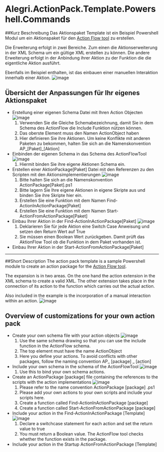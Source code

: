 

# Alegri.ActionPack.Template.Powershell.Commands

##Kurz Beschreibung
Das Aktionspaket Template ist ein Beispiel Powershell Modul um ein Aktionspaket für den [Action Flow tool](https://github.com/Campergue/Alegri.ActionFlow.PowerShell.Commands) zu erstellen.

Die Erweiterung erfolgt in zwei Bereiche. Zum einen die Aktionserweiterung in der XML Schema um ein gültige XML erstellen zu können. Die andere Erweiterung erfolgt in der Anbindung ihrer Aktion zu der Funktion die die eigentliche Aktion ausführt.

Ebenfalls im Beispiel enthalten, ist das einbauen einer manuellen Interaktion innerhalb einer Aktion.
![image](https://cloud.githubusercontent.com/assets/6292190/21508246/d2f36ee6-cc7f-11e6-9d6e-4155b2453a7a.png)

## Übersicht der Anpassungen für Ihr eigenes Aktionspaket
* Erstellung einer eigenen Schema Datei mit Ihren Action Objecten
![image](https://cloud.githubusercontent.com/assets/6292190/21508101/43014124-cc7e-11e6-9d0d-f36c77fbe1aa.png)
  1. Verwenden Sie die Gleiche Schemabezeichnung, damit Sie in dem Schema des ActionFlow die Include Funktion nützen können.
  2. Das oberste Element muss den Namen ActionObject haben
  3. Hier definieren Sie ihre Aktionen. Um keine Konflikte mit anderen Paketen zu bekommen, halten Sie sich an die Namenskonvention AP_[Paket]_[Aktion]
* Einbinden der eigenen Schema in das Schema des ActionFlowTool
![image](https://cloud.githubusercontent.com/assets/6292190/21508476/a28aef70-cc81-11e6-92ba-490330e155d7.png)
  1. Hiermit binden Sie ihre eigene Aktionen Schema ein.
* Erstellen einer AktionPackage[Paket] Datei mit den Referenzen zu den Scripten mit den Aktionsimplementierungen
![image](https://cloud.githubusercontent.com/assets/6292190/21508600/97a86f32-cc82-11e6-803e-f0dcc4c68c5e.png)
  1. Bitte halten Sie sich an die Namenskonvention ActionPackage[Paket].ps1
  2. Bitte lagern Sie Ihre eigene Aktionen in eigene Skripte aus und binden Sie ihre Skripte hier ein.
  3. Erstellen Sie eine Funktion mit dem Namen Find-ActionInActionPackage[Paket]
  4. Erstellen Sie eine Funktion mit dem Namen Start-ActionFromActionPackage[Paket]
* Einbau Ihrer Aktion in der Find-ActionInActionPackage[Paket]
![image](https://cloud.githubusercontent.com/assets/6292190/21508762/e8cde71a-cc83-11e6-96aa-a727c8505f7d.png)
  1. Deklarieren Sie für jede Aktion eine Switch Case Anweisung und setzen den Return Wert auf True
  2. Sie müssen einen Boolean Wert zurückgeben. Damit prüft das AktionFlow Tool ob die Funktion in dem Paket vorhanden ist.
* Einbau Ihrer Aktion in der Start-ActionFromActionPackage[Paket]

---

##Short Description
The action pack template is a sample Powershell module to create an action package for the 
[Action Flow tool](https://github.com/Campergue/Alegri.ActionFlow.PowerShell.Commands).

The expansion is in two areas. On the one hand the action extension in the XML schema to create a valid XML. The other extension takes place in the connection of its action to the function which carries out the actual action.

Also included in the example is the incorporation of a manual interaction within an action.
![image](https://cloud.githubusercontent.com/assets/6292190/21508246/d2f36ee6-cc7f-11e6-9d6e-4155b2453a7a.png)

## Overview of customizations for your own action pack
* Create your own schema file with your action objects
![image](https://cloud.githubusercontent.com/assets/6292190/21508101/43014124-cc7e-11e6-9d0d-f36c77fbe1aa.png)
  1. Use the same schema drawing so that you can use the include function in the ActionFlow schema.
  2. The top element must have the name ActionObject
  3. Here you define your actions. To avoid conflicts with other packages, follow the naming convention AP_ [package] _ [action]
* Include your own schema in the schema of the ActionFlowTool
![image](https://cloud.githubusercontent.com/assets/6292190/21508476/a28aef70-cc81-11e6-92ba-490330e155d7.png)
  1. Use this to bind your own schema actions.
* Create an ActionPackage [package] file containing the references to the scripts with the action implementations
![image](https://cloud.githubusercontent.com/assets/6292190/21508600/97a86f32-cc82-11e6-803e-f0dcc4c68c5e.png)
  1. Please refer to the name convention ActionPackage [package] .ps1
  2. Please add your own actions to your own scripts and include your scripts here.
  3. Create a function called Find-ActionInActionPackage [package]
  4. Create a function called Start-ActionFromActionPackage [package]
* Include your action in the Find-ActionInActionPackage [Template]
![image](https://cloud.githubusercontent.com/assets/6292190/21508762/e8cde71a-cc83-11e6-96aa-a727c8505f7d.png)
  1. Declare a switchcase statement for each action and set the return value to true
  2. You must return a Boolean value. The ActionFlow tool checks whether the function exists in the package.
* Include your action in the Startup ActionFromActionPackage [Template]
